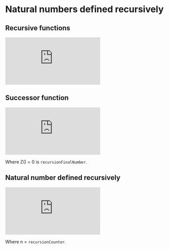 # Natural numbers defined recursively

## Recursive functions

![](http://latex.codecogs.com/gif.latex?f%5E0%28x%29%20%3D%20x%2C%20%5C%20%5Cforall%20x.%20%5C%5C%20f%5E%7Bi&plus;1%7D%20%3D%20f%28f%5Ei%28x%29%29%2C%20%5C%20%5Cforall%20i%20%5Cge%200)

## Successor function

![](http://latex.codecogs.com/gif.latex?z%28%29%20%3D%200%20%5C%5C%20s%28n%29%20%3D%20n%20&plus;1)

Where Z() = 0 is `recursionFinalNumber`.

## Natural number defined recursively

![](https://latex.codecogs.com/gif.latex?n%20%3D%20S%5E%7Bn%7D%28%28Z%28%29%29%29%20%3D%20S%5E%7Bn%7D%280%29%2C%20%5C%20%5Cforall%20n%5Cin%20%5Cmathbb%7BN%7D)

Where n = `recursionCounter`.

